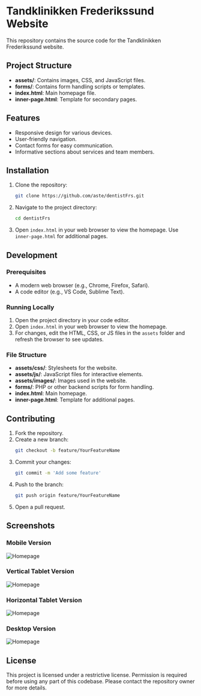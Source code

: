 # Tandklinikken Frederikssund Website

This repository contains the source code for the Tandklinikken Frederikssund website.

## Project Structure

- **assets/**: Contains images, CSS, and JavaScript files.
- **forms/**: Contains form handling scripts or templates.
- **index.html**: Main homepage file.
- **inner-page.html**: Template for secondary pages.

## Features

- Responsive design for various devices.
- User-friendly navigation.
- Contact forms for easy communication.
- Informative sections about services and team members.

## Installation

1. Clone the repository:
   ```sh
   git clone https://github.com/aste/dentistFrs.git
   ```
2. Navigate to the project directory:
   ```sh
   cd dentistFrs
   ```
3. Open `index.html` in your web browser to view the homepage. Use `inner-page.html` for additional pages.

## Development

### Prerequisites

- A modern web browser (e.g., Chrome, Firefox, Safari).
- A code editor (e.g., VS Code, Sublime Text).

### Running Locally

1. Open the project directory in your code editor.
2. Open `index.html` in your web browser to view the homepage.
3. For changes, edit the HTML, CSS, or JS files in the `assets` folder and refresh the browser to see updates.

### File Structure

- **assets/css/**: Stylesheets for the website.
- **assets/js/**: JavaScript files for interactive elements.
- **assets/images/**: Images used in the website.
- **forms/**: PHP or other backend scripts for form handling.
- **index.html**: Main homepage.
- **inner-page.html**: Template for additional pages.

## Contributing

1. Fork the repository.
2. Create a new branch:
   ```sh
   git checkout -b feature/YourFeatureName
   ```
3. Commit your changes:
   ```sh
   git commit -m 'Add some feature'
   ```
4. Push to the branch:
   ```sh
   git push origin feature/YourFeatureName
   ```
5. Open a pull request.

## Screenshots

### Mobile Version

![Homepage](assets/img/screenshots/mobile.webp)

### Vertical Tablet Version

![Homepage](assets/img/screenshots/tablet-vertical.webp)

### Horizontal Tablet Version

![Homepage](assets/img/screenshots/tablet-horizontal.webp)

### Desktop Version

![Homepage](assets/img/screenshots/desktop.webp)

## License

This project is licensed under a restrictive license. Permission is required before using any part of this codebase. Please contact the repository owner for more details.
